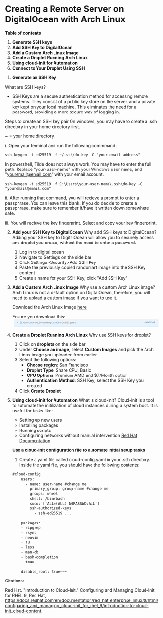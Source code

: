 # Creating a Remote Server on DigitalOcean with Arch Linux

**Table of contents**
1. **Generate SSH keys**
2. **Add SSH Key to DigitalOcean**
3. **Add a Custom Arch Linux Image**
4. **Create a Droplet Running Arch Linux**
5. **Using cloud-init for Automation**
6. **Connect to Your Droplet Using SSH**

<!-- End of Table of Contents -->

1. **Generate an SSH Key**

What are SSH keys?
- SSH Keys are a secure authentication method for accessing remote systems. They consist of a public key store on the server, and a private key kept on your local machine. This eliminates the need for a password, providing a more secure way of logging in.

Steps to create an SSH key pair
On windows, you may have to create a .ssh directory in your home directory first.

~ = your home directory.


i. Open your terminal and run the following commmand: 

    ssh-keygen -t ed25519 -f ~/.ssh/do-key -C "your email address"

In powershell, Tilde does not always work. You may have to enter the full path. Replace "your-user-name" with your Windows user name, and "youremail@email.com" with your email account.

    ssh-keygen -t ed25519 -f C:\Users\your-user-name\.ssh\do-key -C "youremail@email.com"


ii. After running that command, you will recieve a prompt to enter a passphrase. You can leave this blank. If you do decide to create a passphrase, make sure to remember it/have it written down somewhere safe.

iii. You will recieve the key fingerprint. Select and copy your key fingerprint.

2. **Add your SSH Key to DigitalOcean**
    Why add SSH keys to DigitalOcean?
    Adding your SSH key to DigitalOcean will allow you to securely access any droplet you create, without the need to enter a password.

    1. Log in to digital ocean
    2. Navigate to Settings on the side bar
    3. Click Settings>Security>Add SSH Key
    4. Paste the previously copied randomart image into the SSH Key content
    5. Create a name for your SSH Key, click "Add SSH Key"

3. **Add a Custom Arch Linux Image**
    Why use a custom Arch Linux image?
    Arch Linux is not a default option on DigitalOcean, therefore, you will need to upload a custom image if you want to use it.

    Download the Arch Linux Image [here](https://gitlab.archlinux.org/archlinux/arch-boxes/-/packages/1545)
    
    Ensure you download this: ![alt text](image-1.png)

4. **Create a Droplet Running Arch Linux**
    Why use SSH keys for droplet?

    1. Click on **droplets** on the side bar
    2. Under **Choose an image**, select **Custom Images** and pick the Arch Linux image you uploaded from earlier.
    3. Select the following options:
        - **Choose region**: San Francisco
        - **Droplet Type**: Share CPU, Basic
        - **CPU Options**: Premium AMD and $7/Month option
        - **Authentication Method**: SSH Key, select the SSH Key you created
    4. Click **Create Droplet**

5. **Using cloud-init for Automation**
    What is cloud-init?
    Cloud-init is a tool to automate the initilization of cloud instances during a system boot. It is useful for tasks like:
    - Setting up new users
    - Installing packages
    - Running scripts
    - Configuring networks without manual intervention
    [Red Hat Documentation](https://docs.redhat.com/en/documentation/red_hat_enterprise_linux/9/html/configuring_and_managing_cloud-init_for_rhel_9/introduction-to-cloud-init_cloud-content)

    **Use a cloud-init configuration file to automate initial setup tasks**
    1. Create a yaml file called cloud-config.yaml in your .ssh directory.
    Inside the yaml file, you should have the following contents:
    ~~~
    #cloud-config
        users:
          - name: user-name #change me
            primary_group: group-name #change me
            groups: wheel
            shell: /bin/bash
            sudo: ['ALL=(ALL) NOPASSWD:ALL']
            ssh-authorized-keys:
              - ssh-ed25519 ...

        packages:
        - ripgrep
        - rsync
        - neovim
        - fd
        - less
        - man-db
        - bash-completion
        - tmux

        disable_root: true~~~

Citations:

Red Hat. "Introduction to Cloud-Init." Configuring and Managing Cloud-Init for RHEL 9, Red Hat, https://docs.redhat.com/en/documentation/red_hat_enterprise_linux/9/html/configuring_and_managing_cloud-init_for_rhel_9/introduction-to-cloud-init_cloud-content.

